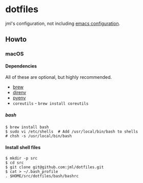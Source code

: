 # dotfiles

jml's configuration, not including
[emacs configuration](https://github.com/jml/emacs-configuration).

## Howto

### macOS

#### Dependencies

All of these are optional, but highly recommended.

- [brew](https://brew.sh/)
- [direnv](https://direnv.net/)
- [pyenv](https://github.com/pyenv/pyenv)
- `coreutils` - `brew install coreutils`

##### bash

```console
$ brew install bash
$ sudo vi /etc/shells  # Add /usr/local/bin/bash to shells
# chsh -s /usr/local/bin/bash
```

#### Install shell files

```console
$ mkdir -p src
$ cd src
$ git clone git@github.com:jml/dotfiles.git
$ cat > ~/.bash_profile
. $HOME/src/dotfiles/bash/bashrc
```
